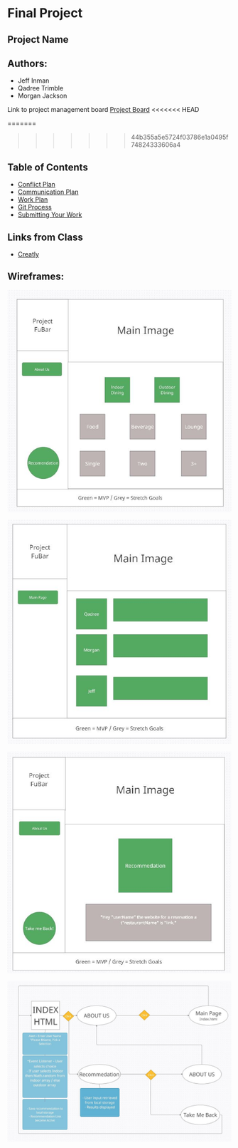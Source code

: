 # Final Project

## Project Name

## Authors:
* Jeff Inman
* Qadree Trimble
* Morgan Jackson

Link to project management board 
[Project Board](https://github.com/users/jinman36/projects/1)
<<<<<<< HEAD


=======
>>>>>>> 44b355a5e5724f03786e1a0495f74824333606a4

## Table of Contents
 - [Conflict Plan](#Conflict-Plan)
 - [Communication Plan](#Communication-Plan)
 - [Work Plan](#Work-Plan)
 - [Git Process](#Git-Process)
 - [Submitting Your Work](#Submitting-Your-Work)

## Links from Class
- [Creatly](http://creately.com/)


## Wireframes:

![Index](img/index.jpg)

![About Me](img/about-me.jpg)

![Recommendation](img/recommendation.jpg)

![Domain Model](img/domain-model.jpg)

